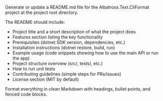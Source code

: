 Generate or update a README.md file for the Albatross.Text.CliFormat project at the project root directory.

The README should include:
- Project title and a short description of what the project does
- Features section listing the key functionality
- Prerequisites (dotnet SDK version, dependencies, etc.)
- Installation instructions (dotnet restore, build, run)
- Example usage (code snippets showing how to use the main API or run the app)
- Project structure overview (src/, tests/, etc.)
- How to run unit tests
- Contributing guidelines (simple steps for PRs/issues)
- License section (MIT by default)

Format everything in clean Markdown with headings, bullet points, and fenced code blocks.
